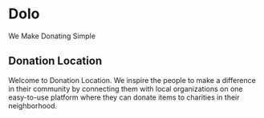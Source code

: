 # Dolo

We Make Donating Simple

## Donation Location

Welcome to Donation Location. We inspire the people to make a difference in their community by connecting them with local organizations on one easy-to-use platform where they can donate items to charities in their neighborhood.
